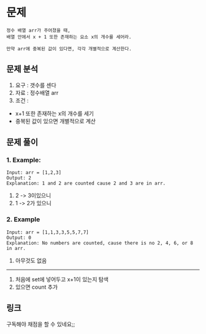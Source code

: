 # 문제
~~~text
정수 배열 arr가 주어졌을 때, 
배열 안에서 x + 1 또한 존재하는 요소 x의 개수를 세어라.

만약 arr에 중복된 값이 있다면, 각각 개별적으로 계산한다.
~~~

## 문제 분석
1. 요구 : 갯수를 센다
2. 자료 : 정수배열 arr
3. 조건 :
- x+1 또한 존재하는 x의 개수를 세기
- 중복된 값이 있으면 개별적으로 계산

## 문제 풀이

### 1. Example:
~~~text
Input: arr = [1,2,3]
Output: 2
Explanation: 1 and 2 are counted cause 2 and 3 are in arr.
~~~
1. 2 -> 3이있으니
2. 1 -> 2가 있으니

### 2. Example
~~~text
Input: arr = [1,1,3,3,5,5,7,7]
Output: 0
Explanation: No numbers are counted, cause there is no 2, 4, 6, or 8 in arr.
~~~
1. 아무것도 없음 

------
1. 처음에 set에 넣어두고 x+1이 있는지 탐색
2. 있으면 count 추가


## 링크
구독해야 채점을 할 수 있네요;;